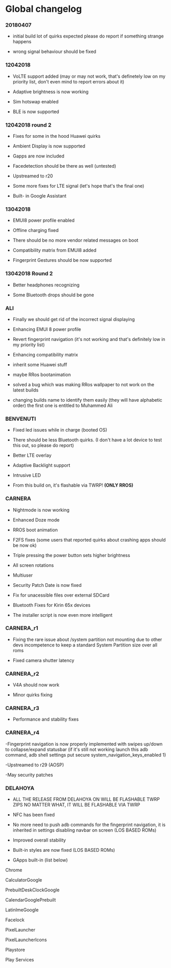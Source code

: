 # Global changelog

### 20180407
- initial build lot of quirks expected please do report if something strange happens

- wrong signal behaviour should be fixed

### 12042018 
- VoLTE support added (may or may not work, that's definetely low on my priority list, don't even mind to report errors about it)

- Adaptive brightness is now working

- Sim hotswap enabled

- BLE is now supported

### 12042018 round 2
- Fixes for some in the hood Huawei quirks

- Ambient Display is now supported

- Gapps are now included 

- Facedetection should be there as well (untested)

- Upstreamed to r20

- Some more fixes for LTE signal (let's hope that's the final one)

- Built- in Google Assistant

### 13042018
- EMUI8 power profile enabled

- Offline charging fixed 

- There should be no more vendor related messages on boot

- Compatibility matrix from EMUI8 added 

- Fingerprint Gestures should be now supported

### 13042018 Round 2
- Better headphones recognizing

- Some Bluetooth drops should be gone

### ALI 
- Finally we should get rid of the incorrect signal displaying

- Enhancing EMUI 8 power profile

- Revert fingerprint navigation (it's not working and that's definitely low in my priority list)

- Enhancing compatibility matrix 

- inherit some Huawei stuff

- maybe RRos bootanimation

- solved a bug which was making RRos wallpaper to not work on the latest builds

- changing builds name to identify them easily (they will have alphabetic order) the first one is entitled to Muhammed Ali

### BENVENUTI
- Fixed led issues while in charge (booted OS)

- There should be less Bluetooth quirks. (I don't have a lot device to test this out, so please do report)

- Better LTE overlay

- Adaptive Backlight support

- Intrusive LED

-  From this build on, it's flashable via TWRP! **(ONLY RROS)**

### CARNERA
- Nightmode is now working

- Enhanced Doze mode 

- RROS boot animation

- F2FS fixes (some users that reported quirks about crashing apps should be now ok)

- Triple pressing the power button sets higher brightness

- All screen rotations

- Multiuser

- Security Patch Date is now fixed

- Fix for unacessible files over external SDCard

- Bluetooth Fixes for Kirin 65x devices

- The installer script is now even more intelligent

### CARNERA_r1
- Fixing the rare issue about /system partition not mounting due to other devs 
 incompetence to keep a standard System Partition size over all roms

- Fixed camera shutter latency

### CARNERA_r2 
- V4A should now work

- Minor quirks fixing

### CARNERA_r3 
- Performance and stability fixes

### CARNERA_r4
-Fingerprint navigation is now properly implemented with swipes up/down to collapse/expand statusbar
(if it's still not working launch this adb command, adb shell settings put secure system_navigation_keys_enabled 1)

-Upstreamed to r29 (AOSP)

-May security patches

### DELAHOYA
- ALL THE RELEASE FROM DELAHOYA ON WILL BE FLASHABLE TWRP ZIPS NO MATTER WHAT, IT WILL BE FLASHABLE VIA TWRP

- NFC has been fixed

- No more need to push adb commands for the fingerprint navigation, it is inherited in settings disabling navbar on screen 
 (LOS BASED ROMs)

- Improved overall stability

- Built-in styles are now fixed (LOS BASED ROMs)

- GApps built-in (list below)

Chrome 

CalculatorGoogle

PrebuiltDeskClockGoogle 

CalendarGooglePrebuilt 

LatinImeGoogle 

Facelock 

PixelLauncher 

PixelLauncherIcons

Playstore

Play Services
